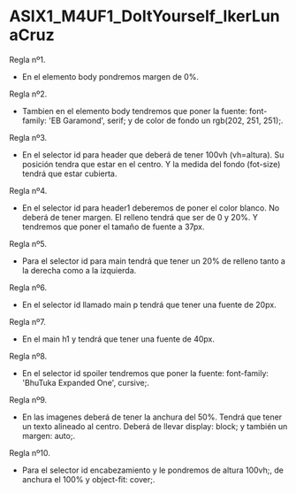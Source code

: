 # ASIX1_M4UF1_DoItYourself_IkerLunaCruz

Regla nº1.
- En el elemento body pondremos margen de 0%.

Regla nº2.
- Tambien en el elemento body tendremos que poner la fuente: font-family: 'EB Garamond', serif; y de color de fondo un rgb(202, 251, 251);.

Regla nº3.
- En el selector id para header que deberá de tener 100vh (vh=altura). Su posición tendra que estar en el centro. Y la medida del fondo (fot-size) tendrá que estar cubierta.

Regla nº4.
- En el selector id para header1 deberemos de poner el color blanco. No deberá de tener margen. El relleno tendrá que ser de 0 y 20%. Y tendremos que poner el tamaño de fuente a 37px.

Regla nº5.
- Para el selector id para main tendrá que tener un 20% de relleno tanto a la derecha como a la izquierda.

Regla nº6.
- En el selector id llamado main p tendrá que tener una fuente de 20px.

Regla nº7.
- En el main h1 y tendrá que tener una fuente de 40px.

Regla nº8.
- En el selector id spoiler tendremos que poner la fuente: font-family: 'BhuTuka Expanded One', cursive;.

Regla nº9.
- En las imagenes deberá de tener la anchura del 50%. Tendrá que tener un texto alineado al centro. Deberá de llevar display: block; y también un margen: auto;.

Regla nº10.
- Para el selector id encabezamiento y le pondremos de altura 100vh;, de anchura el 100% y object-fit: cover;.
